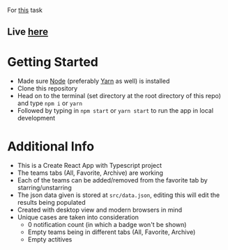 For [this](https://www.notion.so/Junior-Frontend-Engineer-Takehome-458c89d75b29483393a1fcc3349417e2) task
## Live [here](https://sw-the.vercel.app/)

# Getting Started

* Made sure [Node](https://nodejs.org/en/download/) (preferably [Yarn](https://yarnpkg.com/getting-started/install) as well) is installed 
* Clone this repository
* Head on to the terminal (set directory at the root directory of this repo) and type ```npm i``` or ```yarn```
* Followed by typing in ```npm start``` or ```yarn start``` to run the app in local development

# Additional Info

* This is a Create React App with Typescript project
* The teams tabs (All, Favorite, Archive) are working
* Each of the teams can be added/removed from the favorite tab by starring/unstarring
* The json data given is stored at ```src/data.json```, editing this will edit the results being populated
* Created with desktop view and modern browsers in mind
* Unique cases are taken into consideration
    * 0 notification count (in which a badge won't be shown) 
    * Empty teams being in different tabs (All, Favorite, Archive)
    * Empty actitives 

